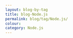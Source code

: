 ```yaml
---
layout: blog-by-tag
title: blog-Node.js
permalink: blog/tag/Node.js/
colour:
category: Node.js
---
```

